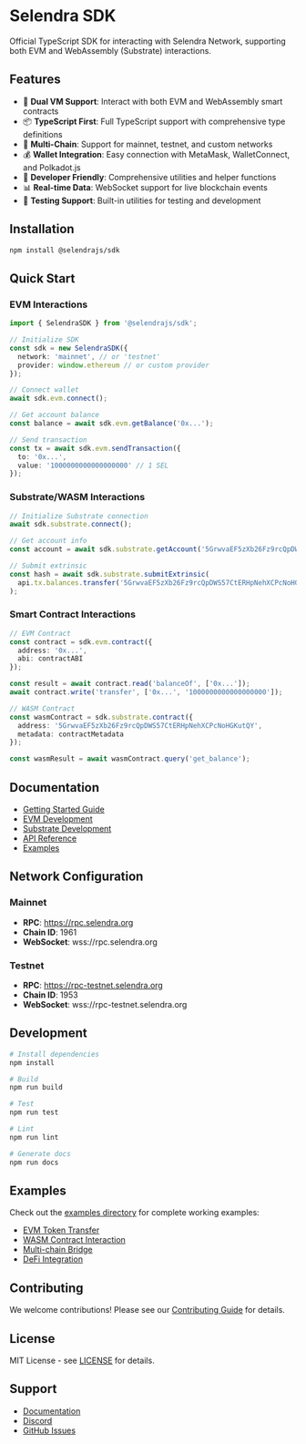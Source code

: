 # Selendra SDK

Official TypeScript SDK for interacting with Selendra Network, supporting both EVM and WebAssembly (Substrate) interactions.

## Features

- 🚀 **Dual VM Support**: Interact with both EVM and WebAssembly smart contracts
- 📦 **TypeScript First**: Full TypeScript support with comprehensive type definitions
- 🔗 **Multi-Chain**: Support for mainnet, testnet, and custom networks
- 💰 **Wallet Integration**: Easy connection with MetaMask, WalletConnect, and Polkadot.js
- 🔧 **Developer Friendly**: Comprehensive utilities and helper functions
- 📊 **Real-time Data**: WebSocket support for live blockchain events
- 🧪 **Testing Support**: Built-in utilities for testing and development

## Installation

```bash
npm install @selendrajs/sdk
```

## Quick Start

### EVM Interactions

```typescript
import { SelendraSDK } from '@selendrajs/sdk';

// Initialize SDK
const sdk = new SelendraSDK({
  network: 'mainnet', // or 'testnet'
  provider: window.ethereum // or custom provider
});

// Connect wallet
await sdk.evm.connect();

// Get account balance
const balance = await sdk.evm.getBalance('0x...');

// Send transaction
const tx = await sdk.evm.sendTransaction({
  to: '0x...',
  value: '1000000000000000000' // 1 SEL
});
```

### Substrate/WASM Interactions

```typescript
// Initialize Substrate connection
await sdk.substrate.connect();

// Get account info
const account = await sdk.substrate.getAccount('5GrwvaEF5zXb26Fz9rcQpDWS57CtERHpNehXCPcNoHGKutQY');

// Submit extrinsic
const hash = await sdk.substrate.submitExtrinsic(
  api.tx.balances.transfer('5GrwvaEF5zXb26Fz9rcQpDWS57CtERHpNehXCPcNoHGKutQY', 1000000000000)
);
```

### Smart Contract Interactions

```typescript
// EVM Contract
const contract = sdk.evm.contract({
  address: '0x...',
  abi: contractABI
});

const result = await contract.read('balanceOf', ['0x...']);
await contract.write('transfer', ['0x...', '1000000000000000000']);

// WASM Contract
const wasmContract = sdk.substrate.contract({
  address: '5GrwvaEF5zXb26Fz9rcQpDWS57CtERHpNehXCPcNoHGKutQY',
  metadata: contractMetadata
});

const wasmResult = await wasmContract.query('get_balance');
```

## Documentation

- [Getting Started Guide](./docs/getting-started.md)
- [EVM Development](./docs/evm.md)
- [Substrate Development](./docs/substrate.md)
- [API Reference](./docs/api.md)
- [Examples](./examples/)

## Network Configuration

### Mainnet
- **RPC**: https://rpc.selendra.org
- **Chain ID**: 1961
- **WebSocket**: wss://rpc.selendra.org

### Testnet
- **RPC**: https://rpc-testnet.selendra.org
- **Chain ID**: 1953
- **WebSocket**: wss://rpc-testnet.selendra.org

## Development

```bash
# Install dependencies
npm install

# Build
npm run build

# Test
npm run test

# Lint
npm run lint

# Generate docs
npm run docs
```

## Examples

Check out the [examples directory](./examples/) for complete working examples:

- [EVM Token Transfer](./examples/evm-transfer.ts)
- [WASM Contract Interaction](./examples/wasm-contract.ts)
- [Multi-chain Bridge](./examples/bridge.ts)
- [DeFi Integration](./examples/defi.ts)

## Contributing

We welcome contributions! Please see our [Contributing Guide](CONTRIBUTING.md) for details.

## License

MIT License - see [LICENSE](LICENSE) for details.

## Support

- [Documentation](https://docs.selendra.org)
- [Discord](https://discord.gg/selendra)
- [GitHub Issues](https://github.com/selendra/selendra-sdk/issues)